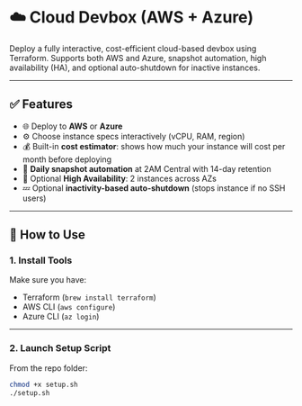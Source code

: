 # ☁️ Cloud Devbox (AWS + Azure)

Deploy a fully interactive, cost-efficient cloud-based devbox using Terraform. Supports both AWS and Azure, snapshot automation, high availability (HA), and optional auto-shutdown for inactive instances.

---

## ✅ Features

- 🌐 Deploy to **AWS** or **Azure**
- ⚙️ Choose instance specs interactively (vCPU, RAM, region)
- 💰 Built-in **cost estimator**: shows how much your instance will cost per month before deploying
- 💾 **Daily snapshot automation** at 2AM Central with 14-day retention
- 🔄 Optional **High Availability**: 2 instances across AZs
- 💤 Optional **inactivity-based auto-shutdown** (stops instance if no SSH users)

---

## 🚀 How to Use

### 1. **Install Tools**
Make sure you have:
- Terraform (`brew install terraform`)
- AWS CLI (`aws configure`)
- Azure CLI (`az login`)

---

### 2. **Launch Setup Script**
From the repo folder:

```bash
chmod +x setup.sh
./setup.sh

